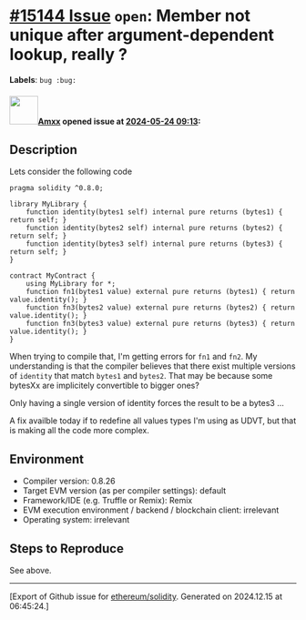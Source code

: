 # [\#15144 Issue](https://github.com/ethereum/solidity/issues/15144) `open`: Member not unique after argument-dependent lookup, really ?
**Labels**: `bug :bug:`


#### <img src="https://avatars.githubusercontent.com/u/2432299?v=4" width="50">[Amxx](https://github.com/Amxx) opened issue at [2024-05-24 09:13](https://github.com/ethereum/solidity/issues/15144):

## Description

Lets consider the following code 

```solidity
pragma solidity ^0.8.0;

library MyLibrary {
    function identity(bytes1 self) internal pure returns (bytes1) { return self; }
    function identity(bytes2 self) internal pure returns (bytes2) { return self; }
    function identity(bytes3 self) internal pure returns (bytes3) { return self; }
}

contract MyContract {
    using MyLibrary for *;
    function fn1(bytes1 value) external pure returns (bytes1) { return value.identity(); }
    function fn3(bytes2 value) external pure returns (bytes2) { return value.identity(); }
    function fn3(bytes3 value) external pure returns (bytes3) { return value.identity(); }
}
```

When trying to compile that, I'm getting errors for `fn1` and `fn2`. My understanding is that the compiler believes that there exist multiple versions of `identity` that match `bytes1` and `bytes2`. That may be because some bytesXx are implicitely convertible to bigger ones?

Only having a single version of identity forces the result to be a bytes3 ...

A fix availble today if to redefine all values types I'm using as UDVT, but that is making all the code more complex.

## Environment

- Compiler version: 0.8.26
- Target EVM version (as per compiler settings): default
- Framework/IDE (e.g. Truffle or Remix): Remix
- EVM execution environment / backend / blockchain client: irrelevant
- Operating system: irrelevant

## Steps to Reproduce

See above.




-------------------------------------------------------------------------------



[Export of Github issue for [ethereum/solidity](https://github.com/ethereum/solidity). Generated on 2024.12.15 at 06:45:24.]
